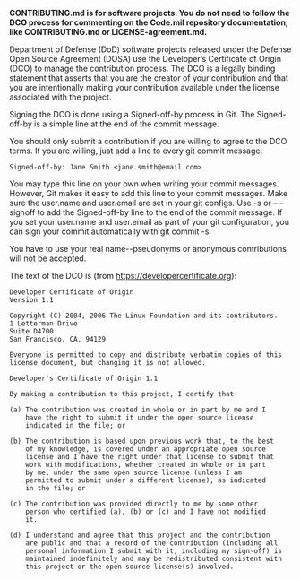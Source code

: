 **CONTRIBUTING.md is for software projects. You do not need to follow the DCO process for commenting on the Code.mil repository documentation, like CONTRIBUTING.md or LICENSE-agreement.md.**

Department of Defense (DoD) software projects released under the Defense Open Source Agreement (DOSA) use the Developer’s Certificate of Origin (DCO) to manage the contribution process. The DCO is a legally binding statement that asserts that you are the creator of your contribution and that you are intentionally making your contribution available under the license associated with the project.

Signing the DCO is done using a Signed-off-by process in Git. The Signed-off-by is a simple line at the end of the commit message.

You should only submit a contribution if you are willing to agree to the DCO terms. If you are willing, just add a line to every git commit message:

```Signed-off-by: Jane Smith <jane.smith@email.com>```

You may type this line on your own when writing your commit messages. However, Git makes it easy to add this line to your commit messages. Make sure the user.name and user.email are set in your git configs. Use -s or – – signoff to add the Signed-off-by line to the end of the commit message. If you set your user.name and user.email as part of your git configuration, you can sign your commit automatically with git commit -s.

You have to use your real name--pseudonyms or anonymous contributions will not be accepted.

The text of the DCO is (from https://developercertificate.org):
```
Developer Certificate of Origin
Version 1.1

Copyright (C) 2004, 2006 The Linux Foundation and its contributors.
1 Letterman Drive
Suite D4700
San Francisco, CA, 94129

Everyone is permitted to copy and distribute verbatim copies of this
license document, but changing it is not allowed.

Developer's Certificate of Origin 1.1

By making a contribution to this project, I certify that:

(a) The contribution was created in whole or in part by me and I
    have the right to submit it under the open source license
    indicated in the file; or

(b) The contribution is based upon previous work that, to the best
    of my knowledge, is covered under an appropriate open source
    license and I have the right under that license to submit that
    work with modifications, whether created in whole or in part
    by me, under the same open source license (unless I am
    permitted to submit under a different license), as indicated
    in the file; or

(c) The contribution was provided directly to me by some other
    person who certified (a), (b) or (c) and I have not modified
    it.

(d) I understand and agree that this project and the contribution
    are public and that a record of the contribution (including all
    personal information I submit with it, including my sign-off) is
    maintained indefinitely and may be redistributed consistent with
    this project or the open source license(s) involved.
```
